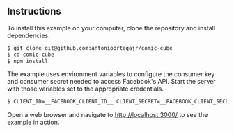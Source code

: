 ## Instructions

To install this example on your computer, clone the repository and install
dependencies.

```bash
$ git clone git@github.com:antonioortegajr/comic-cube
$ cd comic-cube
$ npm install
```

The example uses environment variables to configure the consumer key and
consumer secret needed to access Facebook's API.  Start the server with those
variables set to the appropriate credentials.

```bash
$ CLIENT_ID=__FACEBOOK_CLIENT_ID__ CLIENT_SECRET=__FACEBOOK_CLIENT_SECRET__ node server.js
```

Open a web browser and navigate to [http://localhost:3000/](http://localhost:3000/)
to see the example in action.
